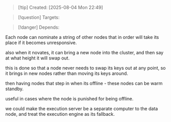 
>[!tip] Created: [2025-08-04 Mon 22:49]

>[!question] Targets: 

>[!danger] Depends: 

Each node can nominate a string of other nodes that in order will take its place if it becomes unresponsive.

also when it novates, it can bring a new node into the cluster, and then say at what height it will swap out.

this is done so that a node never needs to swap its keys out at any point, so it brings in new nodes rather than moving its keys around.

then having nodes that step in when its offline - these nodes can be warm standby.

useful in cases where the node is punished for being offline.

we could make the execution server be a separate computer to the data node, and treat the execution engine as its fallback.